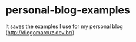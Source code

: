 # personal-blog-examples
It saves the examples I use for my personal blog (http://diegomarcuz.dev.br/)
